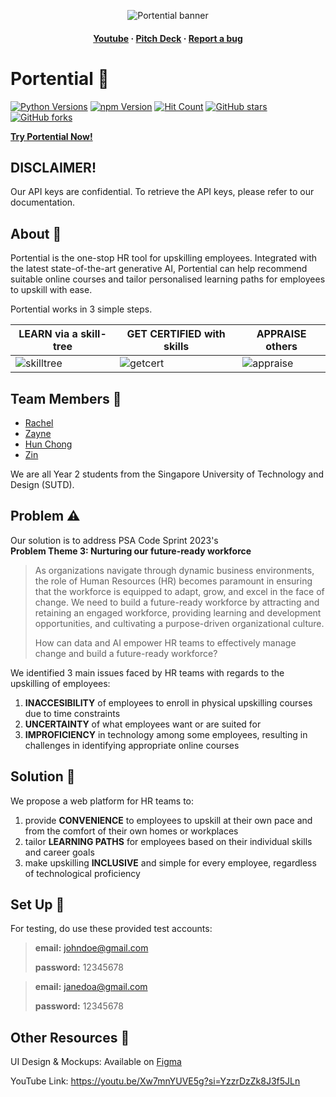 <p align="center">
  <img src="https://github.com/rappleit/Portential/assets/87000020/fc2426ac-6495-42e6-8e72-83124841cca7" alt="Portential banner">
</p>

<h4 align="center">
  <a href="">Youtube</a>
  <span> · </span>
  <a href="https://sutdapac-my.sharepoint.com/:p:/g/personal/hunchong_tan_mymail_sutd_edu_sg/EV3HqAVfR3dOgpa5ePQeu_EBIUtIXqXZNBIZ2E5my-I67g?e=w5ZvnT">Pitch Deck</a>
  <span> · </span>
  <a href="https:/github.com/rappleit/Portential/issues">Report a bug</a>
</h4>

# Portential 🐬

[![Python Versions](https://img.shields.io/badge/python-3.8%20%7C%203.9-blue.svg)]()
[![npm Version](https://img.shields.io/npm/v/react.svg?style=flat)](https://www.npmjs.com/package/react)
[![Hit Count](https://hits.dwyl.com/rappleit/Portential.svg?style=flat-square&show=unique)](http://hits.dwyl.com/rappleit/Portential)
[![GitHub stars](https://img.shields.io/github/stars/rappleit/Portential.svg?style=social&label=Star&maxAge=2592000)](https://GitHub.com/rappleit/Portential/stargazers/)
[![GitHub forks](https://img.shields.io/github/forks/rappleit/Portential.svg?style=social&label=Fork&maxAge=2592000)](https://GitHub.com/rappleit/Portential/network/)

[**Try Portential Now!**](portential.netlify.app)

## DISCLAIMER!
Our API keys are confidential. To retrieve the API keys, please refer to our documentation. 

## About 📘

Portential is the one-stop HR tool for upskilling employees. Integrated with the latest state-of-the-art generative AI, Portential can help recommend suitable online courses and tailor personalised learning paths for employees to upskill with ease.

Portential works in 3 simple steps.

| LEARN via a skill-tree | GET CERTIFIED with skills | APPRAISE others |
|---------------|-------------|---------|
|![skilltree](https://github.com/rappleit/Portential/assets/87000020/018d2b3d-aff4-413a-8181-6cd4630724c2)|![getcert](https://github.com/rappleit/Portential/assets/87000020/4153a8bf-298a-4c30-9dd2-b0a29412ae6d)|![appraise](https://github.com/rappleit/Portential/assets/87000020/7b234a25-eabb-4089-a31d-fb6d7d64a895)|

## Team Members :busts_in_silhouette:

- [Rachel](https://github.com/rappleit)
- [Zayne](https://github.com/zayne-siew)
- [Hun Chong](https://github.com/hunchongtan)
- [Zin](https://github.com/ziin2)

We are all Year 2 students from the Singapore University of Technology and Design (SUTD).

## Problem ⚠️

Our solution is to address PSA Code Sprint 2023's </br>
**Problem Theme 3: Nurturing our future-ready workforce**
> As organizations navigate through dynamic business environments, the role of Human Resources (HR) becomes paramount in ensuring that the workforce is equipped to adapt, grow, and excel in the face of change. We need to build a future-ready workforce by attracting and retaining an engaged workforce, providing learning and development opportunities, and cultivating a purpose-driven organizational culture.
>
> How can data and AI empower HR teams to effectively manage change and build a future-ready workforce?

We identified 3 main issues faced by HR teams with regards to the upskilling of employees:
1. **INACCESIBILITY**​ of employees to enroll in physical upskilling courses due to time constraints
2. **UNCERTAINTY**​ of what employees want or are suited for​
3. **IMPROFICIENCY**​ in technology among some employees, resulting in challenges in identifying appropriate online courses

## Solution 🧩

We propose a web platform for HR teams to:​
1. provide **CONVENIENCE**​ to employees to upskill at their own pace and from the comfort of their own homes or workplaces​
2. tailor​ **LEARNING PATHS**​ for employees based on their individual skills and career goals​
3. make upskilling​ **INCLUSIVE**​ and simple for every employee, regardless of technological proficiency​

## Set Up 🚧

For testing, do use these provided test accounts:

> **email:** johndoe@gmail.com
> 
> **password:** 12345678

> **email:** janedoa@gmail.com
> 
> **password:** 12345678

## Other Resources 📑

UI Design & Mockups:  Available on [Figma](https://www.figma.com/file/U8kzBmJ0wjR3TakWAUAcp0/Portential?type=design&node-id=10%3A9793&mode=design&t=5hjpPpNtuiy7jRWO-1)

YouTube Link: https://youtu.be/Xw7mnYUVE5g?si=YzzrDzZk8J3f5JLn
